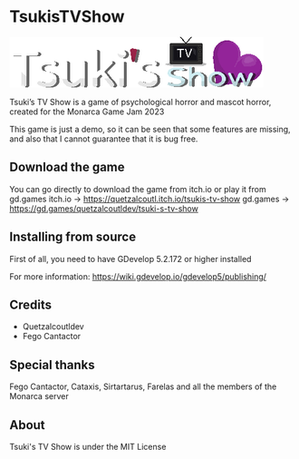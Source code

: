 # TsukisTVShow

![](https://github.com/QuetzalcoutlDev/TsukisTVShow/blob/master/assets/gui/logo.png?raw=true)

Tsuki’s TV Show is a game of psychological horror and mascot horror, created for the Monarca Game Jam 2023

This game is just a demo, so it can be seen that some features are missing, and also that I cannot guarantee that it is bug free.

## Download the game

You can go directly to download the game from itch.io or play it from gd.games
itch.io -> https://quetzalcoutl.itch.io/tsukis-tv-show
gd.games -> https://gd.games/quetzalcoutldev/tsuki-s-tv-show

## Installing from source

First of all, you need to have GDevelop 5.2.172 or higher installed

For more information:
https://wiki.gdevelop.io/gdevelop5/publishing/

## Credits

- Quetzalcoutldev
- Fego Cantactor

## Special thanks

Fego Cantactor, Cataxis, Sirtartarus, Farelas and all the members of the Monarca server

## About

Tsuki's TV Show is under the MIT License
